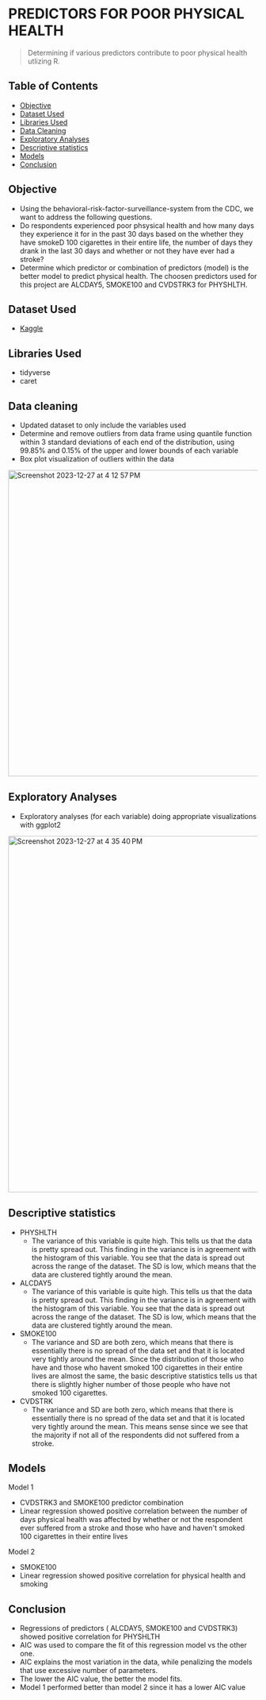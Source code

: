 # PREDICTORS FOR POOR PHYSICAL HEALTH
> Determining if various predictors contribute to poor physical health utlizing R. 


## Table of Contents
* [Objective](#objective)
* [Dataset Used](#dataset-used)
* [Libraries Used](#libraries-used)
* [Data Cleaning](#data-cleaning)
* [Exploratory Analyses](#exploratory-analyses)
* [Descriptive statistics](#descriptive-statistics)
* [Models](#models)
* [Conclusion](#conclusion)



## Objective
- Using the behavioral-risk-factor-surveillance-system from the CDC, we want to address the following questions. 
- Do respondents experienced poor phsysical health and how many days they experience it for in the past 30 days based on the whether they have smokeD 100 cigarettes in their entire life, the number of days they drank in the last 30 days and whether or not they have ever had a stroke?
- Determine which predictor or combination of predictors (model) is the better model to predict physical health. The choosen predictors used for this project are ALCDAY5, SMOKE100 and CVDSTRK3 for PHYSHLTH.


## Dataset Used
- [Kaggle](https://www.kaggle.com/cdc/behavioral-risk-factor-surveillance-system)


## Libraries Used
- tidyverse
- caret


## Data cleaning
-  Updated dataset to only include the variables used
-  Determine and remove outliers from data frame using quantile function within 3 standard deviations of each end of the distribution, using 99.85%       and 0.15% of the upper and lower bounds of each variable
-  Box plot visualization of outliers within the data

<img width="617" alt="Screenshot 2023-12-27 at 4 12 57 PM" src="https://github.com/Navy-Neang/R-programming-project/assets/154766577/7537db7b-eb5e-4d24-acdf-11c90d07e46b">



## Exploratory Analyses
- Exploratory analyses (for each variable) doing appropriate visualizations with ggplot2
<img width="718" alt="Screenshot 2023-12-27 at 4 35 40 PM" src="https://github.com/Navy-Neang/R-programming-project/assets/154766577/96687fd5-09fc-4c6e-8017-6fa7f9868f6c">


## Descriptive statistics
- PHYSHLTH 
  - The variance of this variable is quite high. This tells us that the data is pretty spread out. This finding in the variance is in agreement with the histogram of this variable. You see that      the data is spread out across the range of the dataset. The SD is low, which means that the data are clustered tightly around the mean.
- ALCDAY5
  - The variance of this variable is quite high. This tells us that the data is pretty spread out. This finding in the variance is in agreement with the histogram of this variable. You see that the data is spread out across the range of the dataset. The SD is low, which means that the data are clustered tightly around the mean.
- SMOKE100
  - The variance and SD are both zero, which means that there is essentially there is no spread of the data set and that it is located very tightly around the mean. Since the distribution of those who have and those who havent smoked 100 cigarettes in their entire lives are almost the same, the basic descriptive statistics tells us that there is slightly higher number of those people who have not smoked 100 cigarettes.
- CVDSTRK
  - The variance and SD are both zero, which means that there is essentially there is no spread of the data set and that it is located very tightly around the mean. This means sense since we see that the majority if not all of the respondents did not suffered from a stroke. 


## Models
Model 1 
  - CVDSTRK3 and SMOKE100 predictor combination
  - Linear regression showed positive correlation between the number of days physical health was affected by whether or not the respondent ever suffered from a stroke and those who have and          haven't smoked 100 cigarettes in their entire lives

Model 2 
  - SMOKE100
  - Linear regression showed positive correlation for physical health and smoking


## Conclusion
- Regressions of predictors ( ALCDAY5, SMOKE100 and CVDSTRK3) showed positive correlation for PHYSHLTH
- AIC was used to compare the fit of this regression model vs the other one.
- AIC explains the most variation  in the data, while penalizing the models that use excessive number of parameters.
- The lower the AIC value, the better the model fits. 
- Model 1 performed better than model 2 since it has a lower AIC value



